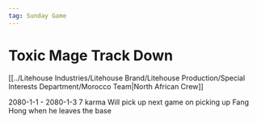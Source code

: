 ```yaml
---
tag: Sunday Game
---
```

# Toxic Mage Track Down
[[../Litehouse Industries/Litehouse Brand/Litehouse Production/Special Interests Department/Morocco Team|North African Crew]]

2080-1-1 - 2080-1-3
7 karma
Will pick up next game on picking up Fang Hong when he leaves the base